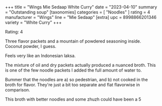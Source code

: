 +++
title = "Wings Mie Sedaap White Curry"
date = "2023-04-10"
summary = "Outstanding soup"
[taxonomies]
categories = [ "Noodles" ]
rating = 4
manufacturer = "Wings"
line = "Mie Sedaap"
[extra]
upc = 8998866201346
variety = "White Curry"
+++

Rating: 4

Three flavor packets and a mountain of powdered seasoning inside.
Coconut powder, I guess.

Feels very like an Indonesian laksa.

The mixture of oil and dry packets actually produced a nuanced broth.
This is one of the few noodle packets I added the full amount of water to.

Bummer that the noodles are a) so pedestrian, and b) not cooked in the broth for flavor.
They're just a bit too separate and flat flavorwise in comparison.

This broth with better noodles and some zhuzh could have been a 5
